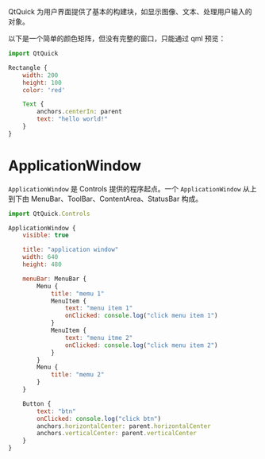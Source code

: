 QtQuick 为用户界面提供了基本的构建块，如显示图像、文本、处理用户输入的对象。

以下是一个简单的颜色矩阵，但没有完整的窗口，只能通过 qml 预览：

```js
import QtQuick

Rectangle {
    width: 200
    height: 100
    color: 'red'

    Text {
        anchors.centerIn: parent
        text: "hello world!"
    }
}
```

# ApplicationWindow

`ApplicationWindow` 是 Controls 提供的程序起点。一个 `ApplicationWindow` 从上到下由 MenuBar、ToolBar、ContentArea、StatusBar 构成。

```js
import QtQuick.Controls

ApplicationWindow {
    visible: true

    title: "application window"
    width: 640
    height: 480

    menuBar: MenuBar {
        Menu {
            title: "memu 1"
            MenuItem {
                text: "menu item 1"
                onClicked: console.log("click menu item 1")
            }
            MenuItem {
                text: "menu itme 2"
                onClicked: console.log("click menu item 2")
            }
        }
        Menu {
            title: "memu 2"
        }
    }

    Button {
        text: "btn"
        onClicked: console.log("click btn")
        anchors.horizontalCenter: parent.horizontalCenter
        anchors.verticalCenter: parent.verticalCenter
    }
}
```